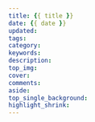 ```yaml
---
title: {{ title }}
date: {{ date }}
updated: 
tags:
category: 
keywords:
description:
top_img: 
cover:
comments:
aside:
top_single_background: 
highlight_shrink:
---
```

